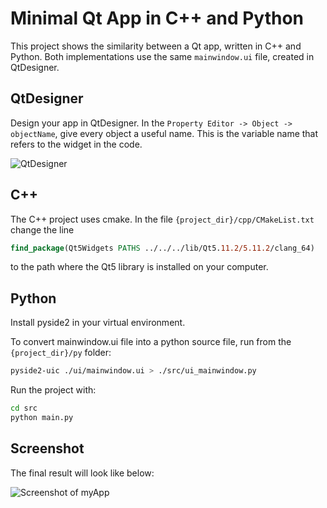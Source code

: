 

# Minimal Qt App in C++ and Python

This project shows the similarity between a Qt app, written in C++ and Python. Both implementations
use the same `mainwindow.ui` file, created in QtDesigner.

## QtDesigner

Design your app in QtDesigner. In the `Property Editor -> Object -> objectName`, give every object a useful name. This is the variable name that refers to the widget in the code.

![QtDesigner](/Users/gilbert/Development/git/qt-app-template/resources/qtdesigner.png)

## C++

The C++ project uses cmake. In the file `{project_dir}/cpp/CMakeList.txt` change the line
```cmake
find_package(Qt5Widgets PATHS ../../../lib/Qt5.11.2/5.11.2/clang_64)
```
to the path where the Qt5 library is installed on your computer.

## Python

Install pyside2 in your virtual environment. 

To convert mainwindow.ui file into a python source file, run from the `{project_dir}/py` folder:
```bash
pyside2-uic ./ui/mainwindow.ui > ./src/ui_mainwindow.py 
```

Run the project with:
```bash
cd src
python main.py
```

## Screenshot

The final result will look like below:

![Screenshot of myApp](/Users/gilbert/Development/git/qt-app-template/resources/myapp.png)